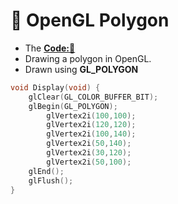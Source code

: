 # 🔺 OpenGL Polygon
- The **[Code:📑](../../C/OpenGL/DiplayingPolygons.c)**
- Drawing a polygon in OpenGL.
- Drawn using **GL_POLYGON**
```c 
void Display(void) {
    glClear(GL_COLOR_BUFFER_BIT);
    glBegin(GL_POLYGON);
        glVertex2i(100,100);
        glVertex2i(120,120);
        glVertex2i(100,140);
        glVertex2i(50,140);
        glVertex2i(30,120);
        glVertex2i(50,100);
    glEnd();
    glFlush(); 
}
```